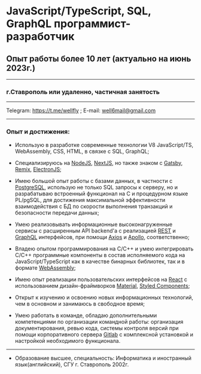 
# JavaScript/TypeScript, SQL, GraphQL программист-разработчик
## Опыт работы более 10 лет (актуально на июнь 2023г.)
---
### г.Ставрополь или удаленно, частичная занятость
---
Telegram: https://t.me/wellfly ; E-mail: well6mail@gmail.com
***
### Опыт и достижения:

- Использую в разработке современные технологии V8 JavaScript/TS, WebAssembly, CSS, HTML, в связке с SQL, GraphQL;

- Специализируюсь на [NodeJS](https://nodejs.org), [NextJS](https://nextjs.org/), но также знаком с [Gatsby](https://www.gatsbyjs.com), [Remix](https://remix.run), [ElectronJS](https://www.electronjs.org);

- Имею большой опыт работы с базами данных, в частности с [PostgreSQL](https://postgrespro.ru), использую не только SQL запросы к серверу, но и разрабатываю встроенный функционал на С и процедурном языке PL/pgSQL, для достижения максимальной эффективности взаимодействия с БД по скорости выполнения транзакций и безопасности передачи данных;

- Умею реализовывать информационные высоконагруженные сервисы с расширенным API backend'а с реализацией [REST](https://restfulapi.net) и [GraphQL](https://graphql.org) интерфейсов, при помощи [Axios](https://axios-http.com) и [Apollo](https://www.apollographql.com), соответственно;

- Владею опытом программирования на С/С++ и умею интегрировать С/С++ программные компоненты в состав исполняемого кода на JavaScript/TypeScript как в качестве бинарных библиотек, так и в формате [WebAssembly](https://webassembly.org);

- Имею опыт реализации пользовательских интерфейсов на [React](https://react.dev) с использованием дизайн-фраймворков [Material](https://m3.material.io), [Styled Components](https://styled-components.com);

- Открыт к изучению и освоению новых информационных технологий, чем в основном и занимаюсь в свободное время;

- Умею работать в команде, обладаю дополнительными компетенциями по организации командной работы: организация документирования, ревью кода, системы контроля версий при помощи корпоративного сервера [Gitlab](https://about.gitlab.com/) с комплексной установкой и настройкой необходимого функционала.


---
- Образование высшее, специальность: Информатика и иностранный язык(английский), СГУ г. Ставрополь 2002г.